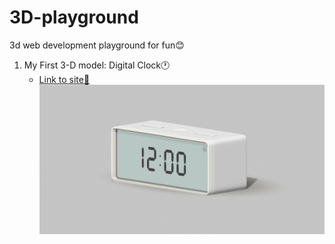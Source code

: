 # 3D-playground
3d web development playground  for fun😊 

1. My First 3-D model: Digital Clock🕐
    - [Link to site🔗](https://adnankhan27.github.io/3D-playground/spline-clock.html) 
![A 3D Digital Clock](/others/spline-clock.png "A 3D Digital Clock")
